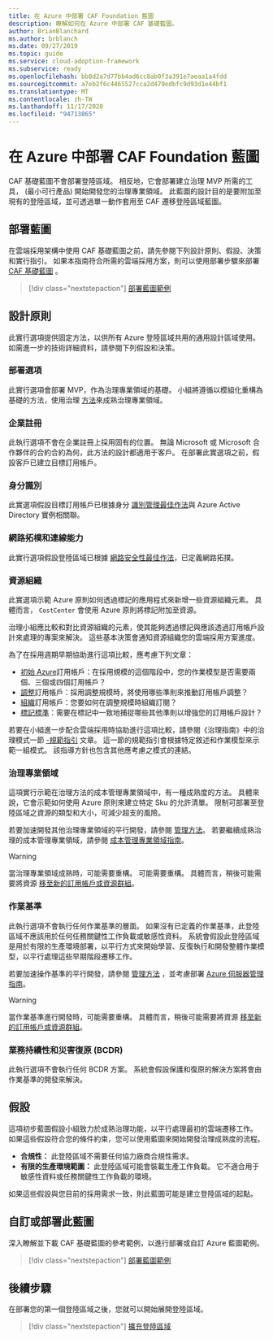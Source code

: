 ```yaml
---
title: 在 Azure 中部署 CAF Foundation 藍圖
description: 瞭解如何在 Azure 中部署 CAF 基礎藍圖。
author: BrianBlanchard
ms.author: brblanch
ms.date: 09/27/2019
ms.topic: guide
ms.service: cloud-adoption-framework
ms.subservice: ready
ms.openlocfilehash: bb8d2a7d77bb4ad6cc8ab0f3a391e7aeaa1a4fdd
ms.sourcegitcommit: a7eb2f6c4465527cca2d479edbfc9d93d1e44bf1
ms.translationtype: MT
ms.contentlocale: zh-TW
ms.lasthandoff: 11/17/2020
ms.locfileid: "94713865"
---
```

<!-- docutune:ignore "CAF Foundation blueprint" -->

# <a name="deploy-a-caf-foundation-blueprint-in-azure"></a>在 Azure 中部署 CAF Foundation 藍圖

CAF 基礎藍圖不會部署登陸區域。 相反地，它會部署建立治理 MVP 所需的工具， (最小可行產品) 開始開發您的治理專業領域。 此藍圖的設計目的是要附加至現有的登陸區域，並可透過單一動作套用至 CAF 遷移登陸區域藍圖。

## <a name="deploy-the-blueprint"></a>部署藍圖

在雲端採用架構中使用 CAF 基礎藍圖之前，請先參閱下列設計原則、假設、決策和實行指引。 如果本指南符合所需的雲端採用方案，則可以使用部署步驟來部署 [CAF 基礎藍圖](/azure/governance/blueprints/samples/caf-foundation) 。

> [!div class="nextstepaction"]
> [部署藍圖範例](/azure/governance/blueprints/samples/caf-foundation/deploy)

## <a name="design-principles"></a>設計原則

此實行選項提供固定方法，以供所有 Azure 登陸區域共用的通用設計區域使用。 如需進一步的技術詳細資料，請參閱下列假設和決策。

### <a name="deployment-options"></a>部署選項

此實行選項會部署 MVP，作為治理專業領域的基礎。 小組將遵循以模組化重構為基礎的方法，使用治理 [方法](../../govern/index.md)來成熟治理專業領域。

### <a name="enterprise-enrollment"></a>企業註冊

此執行選項不會在企業註冊上採用固有的位置。 無論 Microsoft 或 Microsoft 合作夥伴的合約合約為何，此方法的設計都適用于客戶。 在部署此實選項之前，假設客戶已建立目標訂用帳戶。

### <a name="identity"></a>身分識別

此實選項假設目標訂用帳戶已根據身分 [識別管理最佳作法](/azure/security/fundamentals/identity-management-best-practices?toc=/azure/cloud-adoption-framework/toc.json&bc=/azure/cloud-adoption-framework/_bread/toc.json)與 Azure Active Directory 實例相關聯。

### <a name="network-topology-and-connectivity"></a>網路拓樸和連線能力

此實行選項假設登陸區域已根據 [網路安全性最佳作法](/azure/security/fundamentals/network-best-practices?toc=/azure/cloud-adoption-framework/toc.json&bc=/azure/cloud-adoption-framework/_bread/toc.json)，已定義網路拓撲。

### <a name="resource-organization"></a>資源組織

此實選項示範 Azure 原則如何透過標記的應用程式來新增一些資源組織元素。 具體而言， `CostCenter` 會使用 Azure 原則將標記附加至資源。

治理小組應比較和對比資源組織的元素，使其能夠透過標記與應該透過訂用帳戶設計來處理的專案來解決。 這些基本決策會通知資源組織您的雲端採用方案進度。

為了在採用週期早期協助進行這項比較，應考慮下列文章：

- [初始 Azure](../azure-best-practices/initial-subscriptions.md)訂用帳戶：在採用規模的這個階段中，您的作業模型是否需要兩個、三個或四個訂用帳戶？
- [調整](../azure-best-practices/scale-subscriptions.md)訂用帳戶：採用調整規模時，將使用哪些準則來推動訂用帳戶調整？
- [組織](../azure-best-practices/organize-subscriptions.md)訂用帳戶：您要如何在調整規模時組織訂閱？
- [標記標準](../azure-best-practices/naming-and-tagging.md#metadata-tags)：需要在標記中一致地捕捉哪些其他準則以增強您的訂用帳戶設計？

若要在小組進一步配合雲端採用時協助進行這項比較，請參閱《治理指南》中的治理模式一節 [-規範指引](../../govern/guides/complex/prescriptive-guidance.md#application-of-governance-defined-patterns) 文章。 這一節的規範指引會根據特定敘述和作業模型來示範一組模式。 該指導方針也包含其他應考慮之模式的連結。

### <a name="governance-disciplines"></a>治理專業領域

這項實行示範在治理方法的成本管理專業領域中，有一種成熟度的方法。 具體來說，它會示範如何使用 Azure 原則來建立特定 Sku 的允許清單。 限制可部署至登陸區域之資源的類型和大小，可減少超支的風險。

若要加速開發其他治理專業領域的平行開發，請參閱 [管理方法](../../govern/index.md)。 若要繼續成熟治理的成本管理專業領域，請參閱 [成本管理專業領域指南](../../govern/guides/complex/cost-management-improvement.md#incremental-improvement-of-best-practices)。

> [!WARNING]
> 當治理專業領域成熟時，可能需要重構。 可能需要重構。 具體而言，稍後可能需要將資源 [移至新的訂用帳戶或資源群組](/azure/azure-resource-manager/management/move-resource-group-and-subscription?toc=/azure/cloud-adoption-framework/toc.json&bc=/azure/cloud-adoption-framework/_bread/toc.json)。

### <a name="operations-baseline"></a>作業基準

此執行選項不會執行任何作業基準的層面。 如果沒有已定義的作業基準，此登陸區域不應該用於任何任務關鍵性工作負載或敏感性資料。 系統會假設此登陸區域是用於有限的生產環境部署，以平行方式來開始學習、反復執行和開發整體作業模型，以平行處理這些早期階段遷移工作。

若要加速操作基準的平行開發，請參閱 [管理方法](../../manage/index.md) ，並考慮部署 [Azure 伺服器管理指南](../../manage/azure-server-management/index.md)。

> [!WARNING]
> 當作業基準進行開發時，可能需要重構。 具體而言，稍後可能需要將資源 [移至新的訂用帳戶或資源群組](/azure/azure-resource-manager/management/move-resource-group-and-subscription?toc=/azure/cloud-adoption-framework/toc.json&bc=/azure/cloud-adoption-framework/_bread/toc.json)。

### <a name="business-continuity-and-disaster-recovery-bcdr"></a>業務持續性和災害復原 (BCDR)

此執行選項不會執行任何 BCDR 方案。 系統會假設保護和復原的解決方案將會由作業基準的開發來解決。

## <a name="assumptions"></a>假設

這項初步藍圖假設小組致力於成熟治理功能，以平行處理最初的雲端遷移工作。 如果這些假設符合您的條件約束，您可以使用藍圖來開始開發治理成熟度的流程。

- **合規性：** 此登陸區域不需要任何協力廠商合規性需求。
- **有限的生產環境範圍：** 此登陸區域可能會裝載生產工作負載。 它不適合用于敏感性資料或任務關鍵性工作負載的環境。

如果這些假設與您目前的採用需求一致，則此藍圖可能是建立登陸區域的起點。

## <a name="customize-or-deploy-this-blueprint"></a>自訂或部署此藍圖

深入瞭解並下載 CAF 基礎藍圖的參考範例，以進行部署或自訂 Azure 藍圖範例。

> [!div class="nextstepaction"]
> [部署藍圖範例](/azure/governance/blueprints/samples/caf-foundation/deploy)

## <a name="next-steps"></a>後續步驟

在部署您的第一個登陸區域之後，您就可以開始展開登陸區域。

> [!div class="nextstepaction"]
> [擴充登陸區域](../considerations/index.md)
